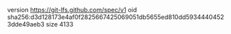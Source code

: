 version https://git-lfs.github.com/spec/v1
oid sha256:d3d128173e4af0f2825667425069051db5655ed810dd59344404523dde49aeb3
size 4133
